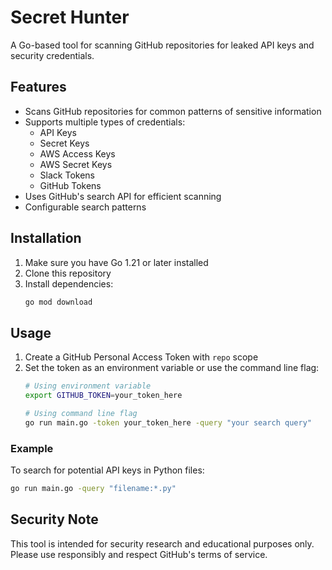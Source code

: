 # Secret Hunter

A Go-based tool for scanning GitHub repositories for leaked API keys and security credentials.

## Features

- Scans GitHub repositories for common patterns of sensitive information
- Supports multiple types of credentials:
  - API Keys
  - Secret Keys
  - AWS Access Keys
  - AWS Secret Keys
  - Slack Tokens
  - GitHub Tokens
- Uses GitHub's search API for efficient scanning
- Configurable search patterns

## Installation

1. Make sure you have Go 1.21 or later installed
2. Clone this repository
3. Install dependencies:
   ```bash
   go mod download
   ```

## Usage

1. Create a GitHub Personal Access Token with `repo` scope
2. Set the token as an environment variable or use the command line flag:
   ```bash
   # Using environment variable
   export GITHUB_TOKEN=your_token_here
   
   # Using command line flag
   go run main.go -token your_token_here -query "your search query"
   ```

### Example

To search for potential API keys in Python files:
```bash
go run main.go -query "filename:*.py"
```

## Security Note

This tool is intended for security research and educational purposes only. Please use responsibly and respect GitHub's terms of service.
